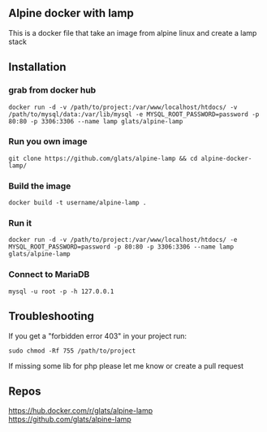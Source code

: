 ## Alpine docker with lamp

This is a docker file that take an image from alpine linux and create a lamp stack

## Installation
### grab from docker hub
```
docker run -d -v /path/to/project:/var/www/localhost/htdocs/ -v /path/to/mysql/data:/var/lib/mysql -e MYSQL_ROOT_PASSWORD=password -p 80:80 -p 3306:3306 --name lamp glats/alpine-lamp
```

### Run you own image

```  
git clone https://github.com/glats/alpine-lamp && cd alpine-docker-lamp/
```

### Build the image
```
docker build -t username/alpine-lamp .
```

### Run it

```
docker run -d -v /path/to/project:/var/www/localhost/htdocs/ -e MYSQL_ROOT_PASSWORD=password -p 80:80 -p 3306:3306 --name lamp glats/alpine-lamp
```

### Connect to MariaDB
```
mysql -u root -p -h 127.0.0.1
```


## Troubleshooting
If you get a "forbidden error 403"
in your project run:
```
sudo chmod -Rf 755 /path/to/project
``` 
If missing some lib for php please let me know or create a pull request

## Repos
https://hub.docker.com/r/glats/alpine-lamp  
https://github.com/glats/alpine-lamp
